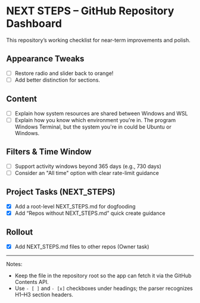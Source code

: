 # NEXT STEPS – GitHub Repository Dashboard

This repository’s working checklist for near-term improvements and polish.

## Appearance Tweaks
- [ ] Restore radio and slider back to orange!
- [ ] Add better distinction for sections.

## Content
- [ ] Explain how system resources are shared between Windows and WSL
- [ ] Explain how you know which environment you're in. The program Windows Terminal, but the system you're in could be Ubuntu or Windows.

## Filters & Time Window
- [ ] Support activity windows beyond 365 days (e.g., 730 days)
- [ ] Consider an "All time" option with clear rate-limit guidance

## Project Tasks (NEXT_STEPS)
- [x] Add a root-level NEXT_STEPS.md for dogfooding
- [x] Add “Repos without NEXT_STEPS.md” quick create guidance

## Rollout
- [x] Add NEXT_STEPS.md files to other repos (Owner task)

---

Notes:
- Keep the file in the repository root so the app can fetch it via the GitHub Contents API.
- Use `- [ ]` and `- [x]` checkboxes under headings; the parser recognizes H1–H3 section headers.
